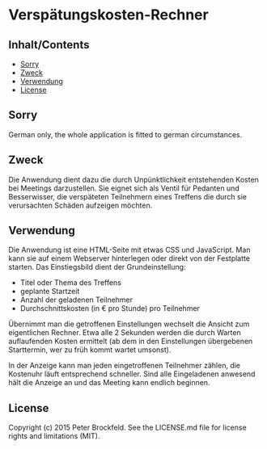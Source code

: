 # Verspätungskosten-Rechner
 
## Inhalt/Contents

* [Sorry](#sorry)
* [Zweck](#zweck)
* [Verwendung](#verwendung)
* [License](#license) 

## Sorry

German only, the whole application is fitted to german circumstances.

## Zweck

Die Anwendung dient dazu die durch Unpünktlichkeit entstehenden Kosten bei Meetings darzustellen. Sie eignet sich als Ventil für Pedanten und Besserwisser, die verspäteten Teilnehmern eines Treffens die durch sie verursachten Schäden aufzeigen möchten.

## Verwendung

Die Anwendung ist eine HTML-Seite mit etwas CSS und JavaScript. Man kann sie auf einem Webserver hinterlegen oder direkt von der Festplatte starten. Das Einstiegsbild dient der Grundeinstellung:

* Titel oder Thema des Treffens
* geplante Startzeit
* Anzahl der geladenen Teilnehmer
* Durchschnittskosten (in € pro Stunde) pro Teilnehmer

Übernimmt man die getroffenen Einstellungen wechselt die Ansicht zum eigentlichen Rechner. Etwa alle 2 Sekunden werden die durch Warten auflaufenden Kosten ermittelt (ab dem in den Einstellungen übergebenen Starttermin, wer zu früh kommt wartet umsonst).

In der Anzeige kann man jeden eingetroffenen Teilnehmer zählen, die Kostenuhr läuft entsprechend schneller. Sind alle Eingeladenen anwesend hält die Anzeige an und das Meeting kann endlich beginnen. 

## License

Copyright (c) 2015 Peter Brockfeld. See the LICENSE.md file for license rights and limitations (MIT).
